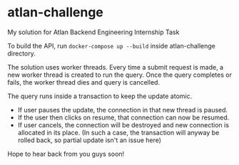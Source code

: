 # atlan-challenge
My solution for Atlan Backend Engineering Internship Task

To build the API, run ```docker-compose up --build```  inside atlan-challenge directory.

The solution uses worker threads. Every time a submit request is made, a new worker thread is created to run the query. 
Once the query completes or fails, the worker thread dies and query is cancelled.

The query runs inside a transaction to keep the update atomic. 
- If user pauses the update, the connection in that new thread is paused.
- If the user then clicks on resume, that connection can now be resumed.
- If user cancels, the connection will be destroyed and new connection is allocated in its place. 
    (In such a case, the transaction will anyway be rolled back, so partial update isn't an issue here)
    
 Hope to hear back from you guys soon!
